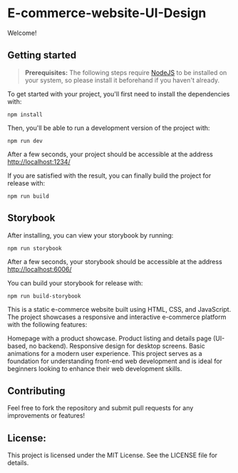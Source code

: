 # E-commerce-website-UI-Design

Welcome!

## Getting started

> **Prerequisites:**
> The following steps require [NodeJS](https://nodejs.org/en/) to be installed on your system, so please
> install it beforehand if you haven't already.

To get started with your project, you'll first need to install the dependencies with:

```
npm install
```

Then, you'll be able to run a development version of the project with:

```
npm run dev
```

After a few seconds, your project should be accessible at the address
[http://localhost:1234/](http://localhost:1234/)


If you are satisfied with the result, you can finally build the project for release with:

```
npm run build
```

## Storybook

After installing, you can view your storybook by running:

```
npm run storybook
```

After a few seconds, your storybook should be accessible at the address
[http://localhost:6006/](http://localhost:6006/)

You can build your storybook for release with:

```
npm run build-storybook
```

This is a static e-commerce website built using HTML, CSS, and JavaScript. The project showcases a responsive and interactive e-commerce platform with the following features:

Homepage with a product showcase. Product listing and details page (UI-based, no backend). Responsive design for desktop screens. Basic animations for a modern user experience. This project serves as a foundation for understanding front-end web development and is ideal for beginners looking to enhance their web development skills.

## Contributing
Feel free to fork the repository and submit pull requests for any improvements or features!

## License:
This project is licensed under the MIT License. See the LICENSE file for details.
